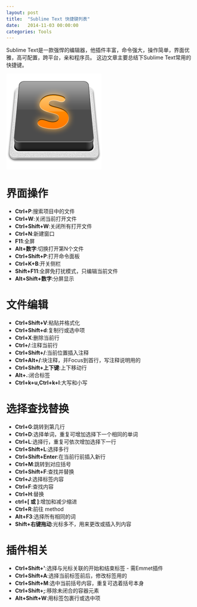 ```yaml
---
layout: post
title:  "Sublime Text 快捷键列表"
date:   2014-11-03 00:00:00
categories: Tools
---
```


Sublime Text是一款强悍的编辑器，他插件丰富，命令强大，操作简单，界面优雅，高可配置，跨平台，亲和程序员。 这边文章主要总结下Sublime Text常用的快捷键。

![sublime text](/assets/images/posts/sublime-text.png)

<!--more-->

# 界面操作

-   **Ctrl+P**:搜索项目中的文件  
-   **Ctrl+W**:关闭当前打开文件  
-   **Ctrl+Shift+W**:关闭所有打开文件  
-   **Ctrl+N**:新建窗口  
-   **F11**:全屏  
-   **Alt+数字**:切换打开第N个文件  
-   **Ctrl+Shift+P**:打开命令面板  
-   **Ctrl+K+B**:开关侧栏  
-   **Shift+F11**:全屏免打扰模式，只编辑当前文件  
-   **Alt+Shift+数字**:分屏显示  

# 文件编辑

-   **Ctrl+Shift+V**:粘贴并格式化  
-   **Ctrl+Shift+d**:复制行或选中项  
-   **Ctrl+X**:删除当前行  
-   **Ctrl+/**:注释当前行  
-   **Ctrl+Shift+/**:当前位置插入注释  
-   **Ctrl+Alt+/**:块注释，并Focus到首行，写注释说明用的  
-   **Ctrl+Shift+上下键**:上下移动行  
-   **Alt+.**:闭合标签  
-   **Ctrl+k+u,Ctrl+k+l**:大写和小写  

# 选择查找替换

-   **Ctrl+G**:跳转到第几行  
-   **Ctrl+D**:选择单词，重复可增加选择下一个相同的单词  
-   **Ctrl+L**:选择行，重复可依次增加选择下一行  
-   **Ctrl+Shift+L**:选择多行  
-   **Ctrl+Shift+Enter**:在当前行前插入新行  
-   **Ctrl+M**:跳转到对应括号  
-   **Ctrl+Shift+F**:查找并替换  
-   **Ctrl+J**:选择标签内容  
-   **Ctrl+F**:查找内容  
-   **Ctrl+H**:替换  
-   **ctrl+[ 或 ]**:增加和减少缩进  
-   **Ctrl+R**:前往 method  
-   **Alt+F3**:选择所有相同的词  
-   **Shift+右键拖动**:光标多不，用来更改或插入列内容  

# 插件相关

-   **Ctrl+Shift+'**:选择与光标关联的开始和结束标签 - 需Emmet插件  
-   **Ctrl+Shift+A**:选择当前标签前后，修改标签用的  
-   **Ctrl+Shift+M**:选中当前括号内容，重复可选着括号本身  
-   **Ctrl+Shift+;**:移除未闭合的容器元素  
-   **Alt+Shift+W**:用标签包裹行或选中项  








